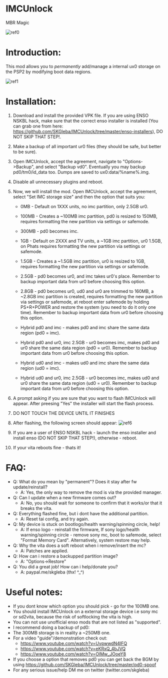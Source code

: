 # IMCUnlock
MBR Magic

![ref0](https://cdn.discordapp.com/attachments/466454495258476545/475390620433776641/IMG_39801.JPG)

# Introduction:
This mod allows you to _permanently_ add/manage a internal ux0 storage on the PSP2 by modifying boot data regions.

![ref1](https://cdn.discordapp.com/attachments/466454244929699861/466458976901529600/IMG_20180710_180418.jpg)

# Installation:
1) Download and install the provided VPK file. If you are using ENSO NSKBL hack, make sure that the correct enso installer is installed (You can grab one from here: https://github.com/SKGleba/IMCUnlock/tree/master/enso-installers), DO NOT SKIP THAT STEP!.

2) Make a backup of all important ur0 files (they should be safe, but better to be sure).

3) Open IMCUnlock, accept the agreement, navigate to "Options->Backup", and select "Backup vd0". Eventually you may backup pd0/tm0/id_data too. Dumps are saved to ux0:data/%name%.img.

4) Disable all unnecessary plugins and reboot.

5) Now, we will install the mod. Open IMCUnlock, accept the agreement, select "Set IMC storage size" and then the option that suits you:
   - 0MB - Default on 1XXX units, no imc partition, only 2.5GB ur0.
   
   - 100MB - Creates a ~100MB imc partition, pd0 is resized to 150MB, requires formatting the new partition via settings or safemode.

   - 300MB - pd0 becomes imc.
 
   - 1GB - Default on 2XXX and TV units, a ~1GB imc partition, ur0 1.5GB, on Phats requires formatting the new partition via settings or safemode.

   - 1.5GB - Creates a ~1.5GB imc partition, ur0 is resized to 1GB, requires formatting the new partition via settings or safemode.

   - 2.5GB - pd0 becomes ur0, and imc takes ur0's place. Remember to backup important data from ur0 before choosing this option.

   - 2.8GB - pd0 becomes ur0, ud0 and ur0 are trimmed to 160MB, a ~2.8GB imc partition is created, requires formatting the new partition via settings or safemode, at reboot enter safemode by holding PS+R+POWER and restore the system (you need to do it only one time). Remember to backup important data from ur0 before choosing this option.

   - Hybrid pd0 and imc - makes pd0 and imc share the same data region (pd0 = imc).

   - Hybrid pd0 and ur0, imc 2.5GB - ur0 becomes imc, makes pd0 and ur0 share the same data region (pd0 = ur0). Remember to backup important data from ur0 before choosing this option.

   - Hybrid ud0 and imc - makes ud0 and imc share the same data region (ud0 = imc).

   - Hybrid ud0 and ur0, imc 2.5GB - ur0 becomes imc, makes ud0 and ur0 share the same data region (ud0 = ur0). Remember to backup important data from ur0 before choosing this option.

6) A prompt asking if you are sure that you want to flash IMCUnlock will appear. After preesing "Yes" the installer will start the flash process.

7) DO NOT TOUCH THE DEVICE UNTIL IT FINISHES

8) After flashing, the following screen should appear:
![ref6](https://cdn.discordapp.com/attachments/466454495258476545/466462385499275274/IMG_20180711_063154.jpg)

9) If you are a user of ENSO NSKBL hack - launch the enso installer and install enso (DO NOT SKIP THAT STEP!), otherwise - reboot.

10) If your vita reboots fine - thats it!

# FAQ:
 - Q: What do you mean by "permanent"? Does it stay after fw update/reinstall?
   - A: Yes, the only way to remove the mod is via the provided manager.
 - Q: Can I update when a new firmware comes out?
   - A: No, you should wait for someone to confirm that it works/or that it breaks the vita.
 - Q: Everything flashed fine, but i dont have the additional partition.
   - A: Reset tai config, and try again.
 - Q: My device is stuck on bootlogo/health warning/spinning circle, help!
   - A: If enso logo - reinstall the firmware, If sony logo/health warning/spinning circle - remove sony mc, boot to safemode, select "Format Memory Card". Alternatively, system restore may help.
 - Q: Why the vita does a soft reboot when i remove/insert the mc?
   - A: Patches are applied.
 - Q: How can i restore a backupped partition image?
   - A: "Options->Restore"
 - Q: You did a great job! How can i help/donate you?
   - A: paypal.me/skgleba (thx! ^_^)
 
 # Useful notes:
- If you dont know which option you should pick - go for the 100MB one.
- You should install IMCUnlock on a external storage device i.e sony mc or sd2vita, because the risk of softlocking the vita is high.
- You can not use unofficial enso mods that are not listed as "supported".
- I recommend doing a backup of pd0:
- The 300MB storage is in reality a ~250MB one.
- For a video "guide"/demonstration check out:
   - https://www.youtube.com/watch?v=UvpwwdN4IFQ
   - https://www.youtube.com/watch?v=eKRxQ_4bJVQ
   - https://www.youtube.com/watch?v=OlMw_JOoeY8
- If you choose a option that removes pd0 you can get back the BGM by using https://github.com/SKGleba/IMCUnlock/tree/master/pd0-spoof
- For any serious issue/help DM me on twitter (twitter.com/skgleba)
